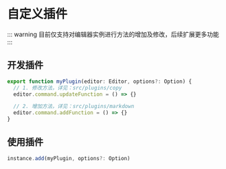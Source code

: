 # 自定义插件

::: warning
目前仅支持对编辑器实例进行方法的增加及修改，后续扩展更多功能
:::

## 开发插件

```javascript
export function myPlugin(editor: Editor, options?: Option) {
  // 1. 修改方法，详见：src/plugins/copy
  editor.command.updateFunction = () => {}

  // 2. 增加方法，详见：src/plugins/markdown
  editor.command.addFunction = () => {}
}
```

## 使用插件

```javascript
instance.add(myPlugin, options?: Option)
```